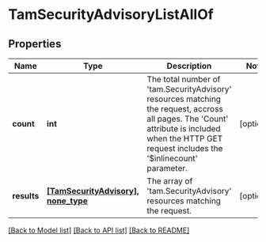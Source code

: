 # TamSecurityAdvisoryListAllOf

## Properties
Name | Type | Description | Notes
------------ | ------------- | ------------- | -------------
**count** | **int** | The total number of &#39;tam.SecurityAdvisory&#39; resources matching the request, accross all pages. The &#39;Count&#39; attribute is included when the HTTP GET request includes the &#39;$inlinecount&#39; parameter. | [optional] 
**results** | [**[TamSecurityAdvisory], none_type**](TamSecurityAdvisory.md) | The array of &#39;tam.SecurityAdvisory&#39; resources matching the request. | [optional] 

[[Back to Model list]](../README.md#documentation-for-models) [[Back to API list]](../README.md#documentation-for-api-endpoints) [[Back to README]](../README.md)


